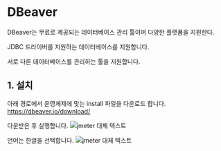 # DBeaver
DBeaver는 무료로 제공되는 데이터베이스 관리 툴이며 다양한 플랫폼을 지원한다. 

JDBC 드라이버를 지원하는 데이터베이스를 지원합니다. 

서로 다른 데이터베이스를 관리하는 툴을 지원합니다.

## 1. 설치 
아래 경로에서 운영체제에 맞는 install 파일을 다운로드 합니다. 
https://dbeaver.io/download/ 


다운받은 후 실행합니다. 
![jmeter 대체 텍스트](../../../assets/images/develop/dbeaver-manual-1.PNG)

언어는 한글을 선택합니다. 
![jmeter 대체 텍스트](../../../assets/images/develop/dbeaver-manual-2.PNG)